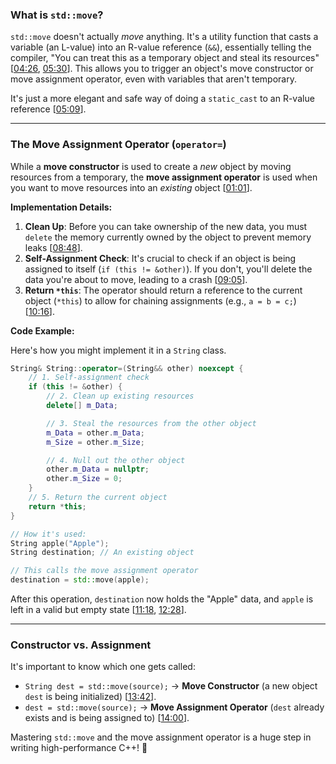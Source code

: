 ### What is `std::move`?

`std::move` doesn't actually *move* anything. It's a utility function that casts a variable (an L-value) into an R-value reference (`&&`), essentially telling the compiler, "You can treat this as a temporary object and steal its resources" \[[04:26](http://www.youtube.com/watch?v=OWNeCTd7yQE&t=266), [05:30](http://www.youtube.com/watch?v=OWNeCTd7yQE&t=330)\]. This allows you to trigger an object's move constructor or move assignment operator, even with variables that aren't temporary.

It's just a more elegant and safe way of doing a `static_cast` to an R-value reference \[[05:09](http://www.youtube.com/watch?v=OWNeCTd7yQE&t=309)\].

-----

### The Move Assignment Operator (`operator=`)

While a **move constructor** is used to create a *new* object by moving resources from a temporary, the **move assignment operator** is used when you want to move resources into an *existing* object \[[01:01](http://www.youtube.com/watch?v=OWNeCTd7yQE&t=61)\].

**Implementation Details:**

1.  **Clean Up**: Before you can take ownership of the new data, you must `delete` the memory currently owned by the object to prevent memory leaks \[[08:48](http://www.youtube.com/watch?v=OWNeCTd7yQE&t=528)\].
2.  **Self-Assignment Check**: It's crucial to check if an object is being assigned to itself (`if (this != &other)`). If you don't, you'll delete the data you're about to move, leading to a crash \[[09:05](http://www.youtube.com/watch?v=OWNeCTd7yQE&t=545)\].
3.  **Return `*this`**: The operator should return a reference to the current object (`*this`) to allow for chaining assignments (e.g., `a = b = c;`) \[[10:16](http://www.youtube.com/watch?v=OWNeCTd7yQE&t=616)\].

**Code Example:**

Here's how you might implement it in a `String` class.

```cpp
String& String::operator=(String&& other) noexcept {
    // 1. Self-assignment check
    if (this != &other) {
        // 2. Clean up existing resources
        delete[] m_Data;

        // 3. Steal the resources from the other object
        m_Data = other.m_Data;
        m_Size = other.m_Size;

        // 4. Null out the other object
        other.m_Data = nullptr;
        other.m_Size = 0;
    }
    // 5. Return the current object
    return *this;
}

// How it's used:
String apple("Apple");
String destination; // An existing object

// This calls the move assignment operator
destination = std::move(apple);
```

After this operation, `destination` now holds the "Apple" data, and `apple` is left in a valid but empty state \[[11:18](http://www.youtube.com/watch?v=OWNeCTd7yQE&t=678), [12:28](http://www.youtube.com/watch?v=OWNeCTd7yQE&t=748)\].

-----

### Constructor vs. Assignment

It's important to know which one gets called:

  * `String dest = std::move(source);` -\> **Move Constructor** (a new object `dest` is being initialized) \[[13:42](http://www.youtube.com/watch?v=OWNeCTd7yQE&t=822)\].
  * `dest = std::move(source);` -\> **Move Assignment Operator** (`dest` already exists and is being assigned to) \[[14:00](http://www.youtube.com/watch?v=OWNeCTd7yQE&t=840)\].

Mastering `std::move` and the move assignment operator is a huge step in writing high-performance C++\! 🚀
